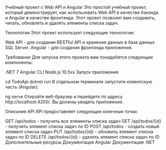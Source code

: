 Учебный проект с Web API и Angular
Это простой учебный проект, который демонстрирует, как использовать Web API в качестве бэкэнда и Angular в качестве фронтэнда. Этот проект позволит вам создавать, читать, обновлять и удалять элементы списка задач.

Технологии
Этот проект использует следующие технологии:

Web API - для создания RESTful API и хранения данных в базе данных SQL Server.
Angular - для создания фронтэнда приложения.

Требования
Для запуска этого проекта вам понадобятся следующие компоненты:

.NET 7
Angular CLI
Node.js 10.5xx
Запуск приложения



cd TodoApi
dotnet run
В отдельном терминале запустите клиентскую часть (Angular):



ng serve
Откройте веб-браузер и перейдите по адресу http://localhost:4200/. Вы должны увидеть приложение.

Описание API
API предоставляет следующие конечные точки:

GET /api/todos - получить все элементы списка задач
GET /api/todos/{id} - получить элемент списка задач по ID
POST /api/todos - создать новый элемент списка задач
PUT /api/todos/{id} - обновить элемент списка задач по ID
DELETE /api/todos/{id} - удалить элемент списка задач по ID
Дополнительные ресурсы
Документация Angular
Документация .NET
